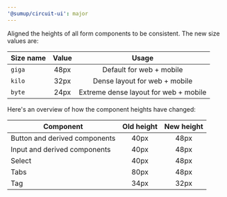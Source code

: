 ```yaml
---
'@sumup/circuit-ui': major
---
```


Aligned the heights of all form components to be consistent. The new size values are:

| Size name | Value |                 Usage                 |
| --------- | :---: | :-----------------------------------: |
| `giga`    | 48px  |       Default for web + mobile        |
| `kilo`    | 32px  |     Dense layout for web + mobile     |
| `byte`    | 24px  | Extreme dense layout for web + mobile |

Here's an overview of how the component heights have changed:

| Component                     | Old height | New height |
| ----------------------------- | :--------: | :--------: |
| Button and derived components |    40px    |    48px    |
| Input and derived components  |    40px    |    48px    |
| Select                        |    40px    |    48px    |
| Tabs                          |    80px    |    48px    |
| Tag                           |    34px    |    32px    |
